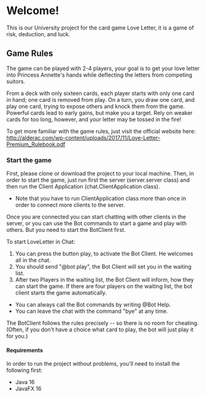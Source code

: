 # Welcome!
This is our University project for the card game Love Letter, it is a game of risk, deduction, and luck.

## Game Rules
The game can be played with 2-4 players, your goal is to get your love letter into Princess Annette's hands while deflecting the letters from competing suitors.

From a deck with only sixteen cards, each player starts with only one card in hand; one card is removed from play. On a turn, you draw one card, and play one card, trying to expose others and knock them from the game. Powerful cards lead to early gains, but make you a target. Rely on weaker cards for too long, however, and your letter may be tossed in the fire!

To get more familiar with the game rules, just visit the official website here: http://alderac.com/wp-content/uploads/2017/11/Love-Letter-Premium_Rulebook.pdf

### Start the game
First, please clone or download the project to your local machine. Then, in order to start the game, just run first the server (server.server class) and then run the Client Application (chat.ClientApplication class).
* Note that you have to run ClientApplication class more than once in order to connect more clients to the server.

Once you are connected you can start chatting with other clients in the server, or you can use the Bot commands to start a game and play with others. But you need to start the BotClient first.

To start LoveLetter in Chat:
1. You can press the button play, to activate the Bot Client. He welcomes all in the chat.
2. You should send "@bot play", the Bot Client will set you in the waiting list.
3. After two Players in the waiting list, the Bot Client will inform, how they can start the game. If there are four players on the waiting list, the bot client starts the game automatically.

* You can always call the Bot commands by writing @Bot Help.
* You can leave the chat with the command "bye" at any time.

The BotClient follows the rules precisely -- so there is no room for cheating. (Often, if you don't have a choice what card to play, the bot will just play it for you.)

#### Requirements 
In order to run the project without problems, you'll need to install the following first:
* Java 16
* JavaFX 16

